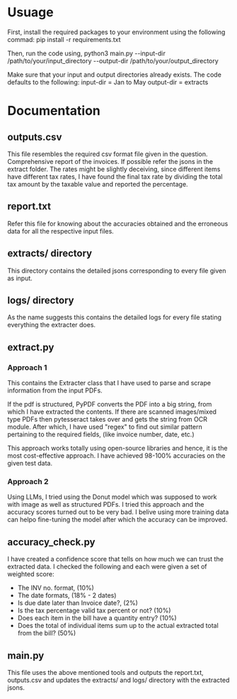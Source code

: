 # Usuage
First, install the required packages to your environment using the following commad:
pip install -r requirements.txt

Then, run the code using,
python3 main.py --input-dir /path/to/your/input_directory --output-dir /path/to/your/output_directory

Make sure that your input and output directories already exists. The code defaults to the following:
input-dir = Jan to May
output-dir = extracts

# Documentation
## outputs.csv
This file resembles the required csv format file given in the question. Comprehensive report of the invoices. If possible refer the jsons in the extract folder.
The rates might be slightly deceiving, since different items have different tax rates, I have found the final tax rate by dividing the total tax amount by the taxable value and reported the percentage.

## report.txt
Refer this file for knowing about the accuracies obtained and the erroneous data for all the respective input files.

## extracts/ directory
This directory contains the detailed jsons corresponding to every file given as input.

## logs/ directory
As the name suggests this contains the detailed logs for every file stating everything the extracter does.

## extract.py
### Approach 1
This contains the Extracter class that I have used to parse and scrape information from the input PDFs.

If the pdf is structured, PyPDF converts the PDF into a big string, from which I have extracted the contents.
If there are scanned images/mixed type PDFs then pytesseract takes over and gets the string from OCR module.
After which, I have used "regex" to find out similar pattern pertaining to the required fields, (like invoice number, date, etc.)

This approach works totally using open-source libraries and hence, it is the most cost-effective approach. 
I have achieved 98-100% accuracies on the given test data.

### Approach 2
Using LLMs,
I tried using the Donut model which was supposed to work with image as well as structured PDFs. I tried this approach and the accuracy scores turned out to be very bad.
I belive using more training data can helpo fine-tuning the model after which the accuracy can be improved.

## accuracy_check.py
I have created a confidence score that tells on how much we can trust the extracted data.
I checked the following and each were given a set of weighted score:
 - The INV no. format, (10%)
 - The date formats, (18% - 2 dates)
 - Is due date later than Invoice date?, (2%)
 - Is the tax percentage valid tax percent or not? (10%)
 - Does each item in the bill have a quantity entry? (10%)
 - Does the total of individual items sum up to the actual extracted total from the bill? (50%)

## main.py
This file uses the above mentioned tools and outputs the report.txt, outputs.csv and updates the extracts/ and logs/ directory with the extracted jsons.



